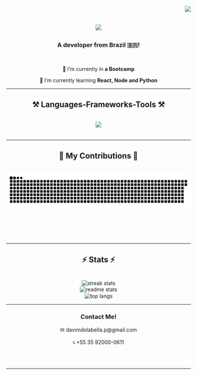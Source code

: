 <img align="right" src="https://visitor-badge.laobi.icu/badge?page_id=diogittesting.diogittesting" />

<h1 align="center">
    <img src="https://readme-typing-svg.herokuapp.com/?font=Righteous&size=35&color=0562A6FF&center=true&vCenter=true&width=500&height=70&duration=4000&lines=Hi+There!+👋;+I'm+Davi+Dolabella!;" />
</h1>

<h3 align="center">A developer from Brazil 🇧🇷!</h3>

<br/>

<div align="center">
 
 🔭 I’m currently in **a Bootcamp**
 
 🌱 I’m currently learning **React, Node and Python**

 </div>

 <hr/>
 
<h2 align="center">⚒️ Languages-Frameworks-Tools ⚒️</h2>
<br/>
<div align="center">
    <img src="https://skillicons.dev/icons?i=html,css,bootstrap,javascript,nodejs,react,python,git" />
</div>

<br/>
<hr/>

<div align="center">
  <h2>🐍 My Contributions 🐍</h2>
  <br>
  <img alt="snake eating my contributions" src="https://raw.githubusercontent.com/davimdolabella/davimdolabella/output/github-contribution-grid-snake.svg" />
  
  <br/><br/><br/>
</div>

<hr/>

<h2 align="center">⚡ Stats ⚡</h2>
<br>
<div align=center>
  <img width=390 src="https://github-readme-streak-stats-salesp07.vercel.app/?user=davimdolabella&count_private=true&theme=react&border_radius=10" alt="streak stats"/>
    <br/>
  <img width=390 src="https://github-readme-stats-salesp07.vercel.app/api?username=davimdolabella&count_private=true&show_icons=true&theme=react&rank_icon=github&border_radius=10" alt="readme stats" />
  <br/>
  <img width=325 align="center" src="https://github-readme-stats-salesp07.vercel.app/api/top-langs/?username=davimdolabella&hide=HTML&langs_count=8&layout=compact&theme=react&border_radius=10&size_weight=0.5&count_weight=0.5&exclude_repo=github-readme-stats" alt="top langs" />
    <br/>
    <hr/>
    <div align="center">
        <h3>Contact Me!</h3>
        <span>✉ davimdolabella.p@gmail.com</span>
        <br />
        <br/>
        <span>📞 +55 35 92000-0611</span>
    </div>
</div>

<br/><br/>

<hr/>

<br/>



<br/>
